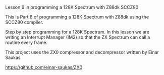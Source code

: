 Lesson 6 in programming a 128K Spectrum with Z88dk SCCZ80

This is Part 6 of programming a 128K Spectrum with Z88dk using the SCCZ80 compiler.

Step by step programming for a 128K Spectrum. In this lesson we are writing an Interrupt Manager (IM2) so that the ZX Spectrum can call a routine every frame.

This project uses the ZX0 compressor and decompressor
written by  Einar Saukas

https://github.com/einar-saukas/ZX0